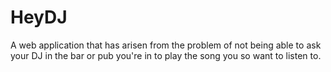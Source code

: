 # HeyDJ
A web application that has arisen from the problem of not being able to ask your DJ in the bar or pub you're in to play the song you so want to listen to.
